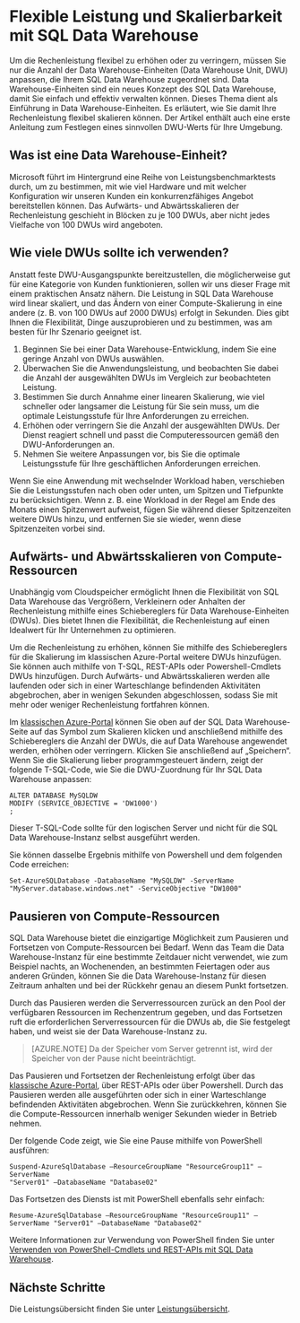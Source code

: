 <properties
   pageTitle="Flexible Leistung und Skalierbarkeit mit SQL Data Warehouse | Microsoft Azure"
   description="Grundlegende Informationen zur SQL Data Warehouse-Flexibilität mithilfe von Data Warehouse-Einheiten für die Aufwärts- und Abwärtsskalierung von Compute-Ressourcen. Codebeispiele werden bereitgestellt."
   services="sql-data-warehouse"
   documentationCenter="NA"
   authors="TwoUnder"
   manager="barbkess"
   editor=""/>

<tags
   ms.service="sql-data-warehouse"
   ms.devlang="NA"
   ms.topic="article"
   ms.tgt_pltfrm="NA"
   ms.workload="data-services"
   ms.date="01/07/2016"
   ms.author="nicw;jrj;mausher;barbkess;sonyama"/>

# Flexible Leistung und Skalierbarkeit mit SQL Data Warehouse
Um die Rechenleistung flexibel zu erhöhen oder zu verringern, müssen Sie nur die Anzahl der Data Warehouse-Einheiten (Data Warehouse Unit, DWU) anpassen, die Ihrem SQL Data Warehouse zugeordnet sind. Data Warehouse-Einheiten sind ein neues Konzept des SQL Data Warehouse, damit Sie einfach und effektiv verwalten können. Dieses Thema dient als Einführung in Data Warehouse-Einheiten. Es erläutert, wie Sie damit Ihre Rechenleistung flexibel skalieren können. Der Artikel enthält auch eine erste Anleitung zum Festlegen eines sinnvollen DWU-Werts für Ihre Umgebung.

## Was ist eine Data Warehouse-Einheit?
Microsoft führt im Hintergrund eine Reihe von Leistungsbenchmarktests durch, um zu bestimmen, mit wie viel Hardware und mit welcher Konfiguration wir unseren Kunden ein konkurrenzfähiges Angebot bereitstellen können. Das Aufwärts- und Abwärtsskalieren der Rechenleistung geschieht in Blöcken zu je 100 DWUs, aber nicht jedes Vielfache von 100 DWUs wird angeboten.

## Wie viele DWUs sollte ich verwenden?
Anstatt feste DWU-Ausgangspunkte bereitzustellen, die möglicherweise gut für eine Kategorie von Kunden funktionieren, sollen wir uns dieser Frage mit einem praktischen Ansatz nähern. Die Leistung in SQL Data Warehouse wird linear skaliert, und das Ändern von einer Compute-Skalierung in eine andere (z. B. von 100 DWUs auf 2000 DWUs) erfolgt in Sekunden. Dies gibt Ihnen die Flexibilität, Dinge auszuprobieren und zu bestimmen, was am besten für Ihr Szenario geeignet ist.

1. Beginnen Sie bei einer Data Warehouse-Entwicklung, indem Sie eine geringe Anzahl von DWUs auswählen.
2. Überwachen Sie die Anwendungsleistung, und beobachten Sie dabei die Anzahl der ausgewählten DWUs im Vergleich zur beobachteten Leistung.
3. Bestimmen Sie durch Annahme einer linearen Skalierung, wie viel schneller oder langsamer die Leistung für Sie sein muss, um die optimale Leistungsstufe für Ihre Anforderungen zu erreichen. 
4. Erhöhen oder verringern Sie die Anzahl der ausgewählten DWUs. Der Dienst reagiert schnell und passt die Computeressourcen gemäß den DWU-Anforderungen an.
5. Nehmen Sie weitere Anpassungen vor, bis Sie die optimale Leistungsstufe für Ihre geschäftlichen Anforderungen erreichen.

Wenn Sie eine Anwendung mit wechselnder Workload haben, verschieben Sie die Leistungsstufen nach oben oder unten, um Spitzen und Tiefpunkte zu berücksichtigen. Wenn z. B. eine Workload in der Regel am Ende des Monats einen Spitzenwert aufweist, fügen Sie während dieser Spitzenzeiten weitere DWUs hinzu, und entfernen Sie sie wieder, wenn diese Spitzenzeiten vorbei sind.
 
## Aufwärts- und Abwärtsskalieren von Compute-Ressourcen
Unabhängig vom Cloudspeicher ermöglicht Ihnen die Flexibilität von SQL Data Warehouse das Vergrößern, Verkleinern oder Anhalten der Rechenleistung mithilfe eines Schiebereglers für Data Warehouse-Einheiten (DWUs). Dies bietet Ihnen die Flexibilität, die Rechenleistung auf einen Idealwert für Ihr Unternehmen zu optimieren.

Um die Rechenleistung zu erhöhen, können Sie mithilfe des Schiebereglers für die Skalierung im klassischen Azure-Portal weitere DWUs hinzufügen. Sie können auch mithilfe von T-SQL, REST-APIs oder Powershell-Cmdlets DWUs hinzufügen. Durch Aufwärts- und Abwärtsskalieren werden alle laufenden oder sich in einer Warteschlange befindenden Aktivitäten abgebrochen, aber in wenigen Sekunden abgeschlossen, sodass Sie mit mehr oder weniger Rechenleistung fortfahren können.

Im [klassischen Azure-Portal][] können Sie oben auf der SQL Data Warehouse-Seite auf das Symbol zum Skalieren klicken und anschließend mithilfe des Schiebereglers die Anzahl der DWUs, die auf Data Warehouse angewendet werden, erhöhen oder verringern. Klicken Sie anschließend auf „Speichern“. Wenn Sie die Skalierung lieber programmgesteuert ändern, zeigt der folgende T-SQL-Code, wie Sie die DWU-Zuordnung für Ihr SQL Data Warehouse anpassen:

```
ALTER DATABASE MySQLDW 
MODIFY (SERVICE_OBJECTIVE = 'DW1000')
;
```
Dieser T-SQL-Code sollte für den logischen Server und nicht für die SQL Data Warehouse-Instanz selbst ausgeführt werden.

Sie können dasselbe Ergebnis mithilfe von Powershell und dem folgenden Code erreichen:

```
Set-AzureSQLDatabase -DatabaseName "MySQLDW" -ServerName "MyServer.database.windows.net" -ServiceObjective "DW1000"
```

## Pausieren von Compute-Ressourcen
SQL Data Warehouse bietet die einzigartige Möglichkeit zum Pausieren und Fortsetzen von Compute-Ressourcen bei Bedarf. Wenn das Team die Data Warehouse-Instanz für eine bestimmte Zeitdauer nicht verwendet, wie zum Beispiel nachts, an Wochenenden, an bestimmten Feiertagen oder aus anderen Gründen, können Sie die Data Warehouse-Instanz für diesen Zeitraum anhalten und bei der Rückkehr genau an diesem Punkt fortsetzen.

Durch das Pausieren werden die Serverressourcen zurück an den Pool der verfügbaren Ressourcen im Rechenzentrum gegeben, und das Fortsetzen ruft die erforderlichen Serverressourcen für die DWUs ab, die Sie festgelegt haben, und weist sie der Data Warehouse-Instanz zu.

> [AZURE.NOTE] Da der Speicher vom Server getrennt ist, wird der Speicher von der Pause nicht beeinträchtigt.

Das Pausieren und Fortsetzen der Rechenleistung erfolgt über das [klassische Azure-Portal][], über REST-APIs oder über Powershell. Durch das Pausieren werden alle ausgeführten oder sich in einer Warteschlange befindenden Aktivitäten abgebrochen. Wenn Sie zurückkehren, können Sie die Compute-Ressourcen innerhalb weniger Sekunden wieder in Betrieb nehmen.

Der folgende Code zeigt, wie Sie eine Pause mithilfe von PowerShell ausführen:

```
Suspend-AzureSqlDatabase –ResourceGroupName "ResourceGroup11" –ServerName
"Server01" –DatabaseName "Database02"
```

Das Fortsetzen des Diensts ist mit PowerShell ebenfalls sehr einfach:

```
Resume-AzureSqlDatabase –ResourceGroupName "ResourceGroup11" –ServerName "Server01" –DatabaseName "Database02"
```

Weitere Informationen zur Verwendung von PowerShell finden Sie unter [Verwenden von PowerShell-Cmdlets und REST-APIs mit SQL Data Warehouse][].



## Nächste Schritte
Die Leistungsübersicht finden Sie unter [Leistungsübersicht][].

<!--Image references-->

<!--Article references-->
[Leistungsübersicht]: sql-data-warehouse-overview-performance.md
[Verwenden von PowerShell-Cmdlets und REST-APIs mit SQL Data Warehouse]: sql-data-warehouse-reference-powershell-cmdlets.md

<!--MSDN references-->


<!--Other Web references-->

[klassische Azure-Portal]: http://portal.azure.com/
[klassischen Azure-Portal]: http://portal.azure.com/

<!---HONumber=AcomDC_0224_2016-->